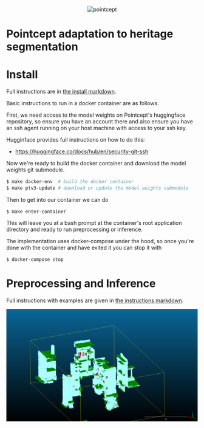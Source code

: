 <p align="center">
    <!-- pypi-strip -->
    <picture>
    <source media="(prefers-color-scheme: dark)" srcset="https://raw.githubusercontent.com/Pointcept/Pointcept/main/docs/logo_dark.png">
    <source media="(prefers-color-scheme: light)" srcset="https://raw.githubusercontent.com/Pointcept/Pointcept/main/docs/logo.png">
    <!-- /pypi-strip -->
    <img alt="pointcept" src="https://raw.githubusercontent.com/Pointcept/Pointcept/main/docs/logo.png" width="400">
    <!-- pypi-strip -->
    </picture><br>
    <!-- /pypi-strip -->
</p>

<!-- [![Formatter](https://github.com/pointcept/pointcept/actions/workflows/formatter.yml/badge.svg)](https://github.com/pointcept/pointcept/actions/workflows/formatter.yml) -->

# Pointcept adaptation to heritage segmentation

# Install

Full instructions are in [the install markdown](INSTALL.md).

Basic instructions to run in a docker container are as follows.

First, we need access to the model weights on Pointcept's huggingface repository, so ensure you have an account there and also ensure you have an ssh agent running on your host machine with access to your ssh key.

Hugginface provides full instructions on how to do this:
- https://huggingface.co/docs/hub/en/security-git-ssh

Now we're ready to build the docker container and download the model weights git submodule.

```bash
$ make docker-env  # build the docker container
$ make ptv3-update # download or update the model weights submodule
```

Then to get into our container we can do

```
$ make enter-container
```

This will leave you at a bash prompt at the container's root application directory and ready to run preprocessing or inference.

The implementation uses docker-compose under the hood, so once you're done with the container and have exited it you can stop it with

```
$ docker-compose stop
```

# Preprocessing and Inference

Full instructions with examples are given in [the instructions markdown](INSTRUCTIONS.md).

![Example inference](docs/eg_scannet_inference_qh.png)
